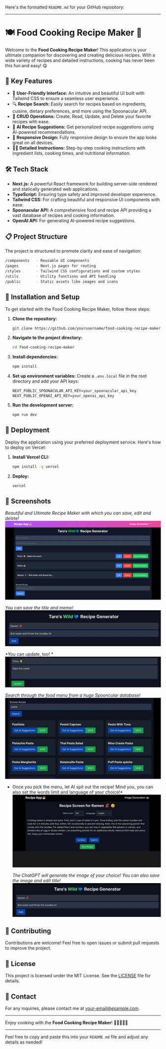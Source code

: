 Here's the formatted `README.md` for your GitHub repository:

---

# 🍽️ Food Cooking Recipe Maker 🍲

Welcome to the **Food Cooking Recipe Maker**! This application is your ultimate companion for discovering and creating delicious recipes. With a wide variety of recipes and detailed instructions, cooking has never been this fun and easy! 😋

## 🚀 Key Features

- 🌟 **User-Friendly Interface:** An intuitive and beautiful UI built with Tailwind CSS to ensure a seamless user experience.
- 🔍 **Recipe Search:** Easily search for recipes based on ingredients, cuisine, dietary preferences, and more using the Spoonacular API.
- 📝 **CRUD Operations:** Create, Read, Update, and Delete your favorite recipes with ease.
- 🤖 **AI Recipe Suggestions:** Get personalized recipe suggestions using AI-powered recommendations.
- 📱 **Responsive Design:** Fully responsive design to ensure the app looks great on all devices.
- 🧑‍🍳 **Detailed Instructions:** Step-by-step cooking instructions with ingredient lists, cooking times, and nutritional information.

## 🛠️ Tech Stack

- **Next.js:** A powerful React framework for building server-side rendered and statically generated web applications.
- **TypeScript:** Ensuring type safety and improved developer experience.
- **Tailwind CSS:** For crafting beautiful and responsive UI components with ease.
- **Spoonacular API:** A comprehensive food and recipe API providing a vast database of recipes and cooking information.
- **OpenAI API:** For generating AI-powered recipe suggestions.

## 📋 Project Structure

The project is structured to promote clarity and ease of navigation:

```bash
/components   - Reusable UI components
/pages        - Next.js pages for routing
/styles       - Tailwind CSS configurations and custom styles
/utils        - Utility functions and API handling
/public       - Static assets like images and icons
```

## 🔧 Installation and Setup

To get started with the Food Cooking Recipe Maker, follow these steps:

1. **Clone the repository:**
    ```sh
    git clone https://github.com/yourusername/food-cooking-recipe-maker.git
    ```
2. **Navigate to the project directory:**
    ```sh
    cd food-cooking-recipe-maker
    ```
3. **Install dependencies:**
    ```sh
    npm install
    ```
4. **Set up environment variables:**
    Create a `.env.local` file in the root directory and add your API keys:
    ```env
    NEXT_PUBLIC_SPOONACULAR_API_KEY=your_spoonacular_api_key
    NEXT_PUBLIC_OPENAI_API_KEY=your_openai_api_key
    ```
5. **Run the development server:**
    ```sh
    npm run dev
    ```

## 🚀 Deployment

Deploy the application using your preferred deployment service. Here's how to deploy on Vercel:

1. **Install Vercel CLI:**
    ```sh
    npm install -g vercel
    ```
2. **Deploy:**
    ```sh
    vercel
    ```

## 📸 Screenshots
*Beautiful and Ultimate Recipe Maker with which you can save, edit and delete!*
![Preview](https://github.com/taroserigano/GPT-recipe-and-image-generator-app_/blob/main/img/1.jpg)


*You can save the title and memo!*
![Preview](https://github.com/taroserigano/GPT-recipe-and-image-generator-app_/blob/main/img/2.jpg)

*You can update, too! *
![Preview](https://github.com/taroserigano/GPT-recipe-and-image-generator-app_/blob/main/img/3.jpg)

*Search through the food menu from a huge Spooncular database!*
![Preview](https://github.com/taroserigano/GPT-recipe-and-image-generator-app_/blob/main/img/4.jpg)

* Once you pick the menu, let AI spit out the recipe! Mind you, you can also set the words limit and language of your choice!*
![Preview](https://github.com/taroserigano/GPT-recipe-and-image-generator-app_/blob/main/img/5.jpg)

  *The ChatGPT will generate the image of your choice! You can also save the image and edit title!*
![Preview](https://github.com/taroserigano/GPT-recipe-and-image-generator-app_/blob/main/img/2.jpg)
## 🤝 Contributing

Contributions are welcome! Feel free to open issues or submit pull requests to improve the project.

## 📄 License

This project is licensed under the MIT License. See the [LICENSE](LICENSE) file for details.

## 📧 Contact

For any inquiries, please contact me at [your-email@example.com](mailto:your-email@example.com).

---

Enjoy cooking with the **Food Cooking Recipe Maker**! 🍳👨‍🍳👩‍🍳

---

Feel free to copy and paste this into your `README.md` file and adjust any details as needed!

